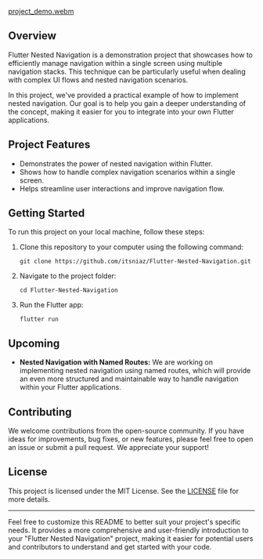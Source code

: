 [project_demo.webm](https://github.com/itsniaz/Flutter-Nested-Navigation/assets/25644101/172d61f4-ca84-4f9a-9935-f0dc947dbf97)

## Overview

Flutter Nested Navigation is a demonstration project that showcases how to efficiently manage navigation within a single screen using multiple navigation stacks. This technique can be particularly useful when dealing with complex UI flows and nested navigation scenarios.

In this project, we've provided a practical example of how to implement nested navigation. Our goal is to help you gain a deeper understanding of the concept, making it easier for you to integrate into your own Flutter applications.

## Project Features

- Demonstrates the power of nested navigation within Flutter.
- Shows how to handle complex navigation scenarios within a single screen.
- Helps streamline user interactions and improve navigation flow.

## Getting Started

To run this project on your local machine, follow these steps:

1. Clone this repository to your computer using the following command:

   ```shell
   git clone https://github.com/itsniaz/Flutter-Nested-Navigation.git
   ```

2. Navigate to the project folder:

   ```shell
   cd Flutter-Nested-Navigation
   ```

3. Run the Flutter app:

   ```shell
   flutter run
   ```


## Upcoming

- **Nested Navigation with Named Routes:** We are working on implementing nested navigation using named routes, which will provide an even more structured and maintainable way to handle navigation within your Flutter applications.

## Contributing

We welcome contributions from the open-source community. If you have ideas for improvements, bug fixes, or new features, please feel free to open an issue or submit a pull request. We appreciate your support!

## License

This project is licensed under the MIT License. See the [LICENSE](LICENSE) file for more details.

---

Feel free to customize this README to better suit your project's specific needs. It provides a more comprehensive and user-friendly introduction to your "Flutter Nested Navigation" project, making it easier for potential users and contributors to understand and get started with your code.
